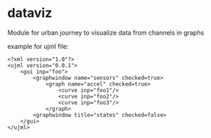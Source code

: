 # dataviz

Module for urban journey to visualize data from channels in graphs

example for ujml file:

    <?xml version="1.0"?>
    <ujml version="0.0.1">
        <gui inp="foo">
            <graphwindow name="sensors" checked=true>
                <graph name="accel" checked=true>
                    <curve inp="foo1"/>
                    <curve inp="foo2"/>
                    <curve inp="foo3"/>
                </graph>
            <graphwindow title="states" checked=false>
        </gui>
    </ujml>
